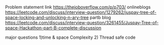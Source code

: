 Problem statement link https://thejoboverflow.com/p/p703/
onlineblogs  https://leetcode.com/discuss/interview-question/1279262/juspay-tree-of-space-locking-and-unlocking-n-ary-tree
partb blog   https://leetcode.com/discuss/interview-question/3261455/Juspay-Tree-of-space-Hackathon-part-B-complete-discussion


major questions
1)time & space Complexity
2) Thread safe code 
